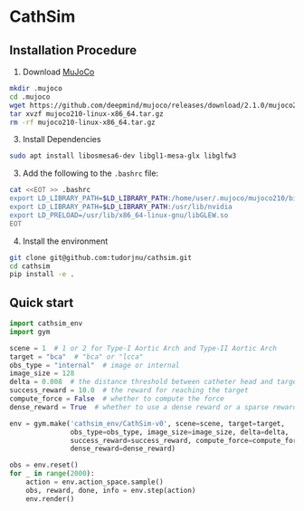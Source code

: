 # CathSim
## Installation Procedure

1. Download [MuJoCo](https://github.com/deepmind/mujoco/releases/download/2.1.0/mujoco210-linux-x86_64.tar.gz)

```bash
mkdir .mujoco
cd .mujoco
wget https://github.com/deepmind/mujoco/releases/download/2.1.0/mujoco210-linux-x86_64.tar.gz
tar xvzf mujoco210-linux-x86_64.tar.gz
rm -rf mujoco210-linux-x86_64.tar.gz
```

3. Install Dependencies

```bash
sudo apt install libosmesa6-dev libgl1-mesa-glx libglfw3
```

3. Add the following to the `.bashrc` file:

```bash
cat <<EOT >> .bashrc
export LD_LIBRARY_PATH=$LD_LIBRARY_PATH:/home/user/.mujoco/mujoco210/bin
export LD_LIBRARY_PATH=$LD_LIBRARY_PATH:/usr/lib/nvidia
export LD_PRELOAD=/usr/lib/x86_64-linux-gnu/libGLEW.so
EOT
```

4. Install the environment

```bash
git clone git@github.com:tudorjnu/cathsim.git
cd cathsim
pip install -e .
```

## Quick start

```python
import cathsim_env
import gym

scene = 1  # 1 or 2 for Type-I Aortic Arch and Type-II Aortic Arch
target = "bca"  # "bca" or "lcca"
obs_type = "internal"  # image or internal
image_size = 128
delta = 0.008  # the distance threshold between catheter head and target
success_reward = 10.0  # the reward for reaching the target
compute_force = False  # whether to compute the force
dense_reward = True  # whether to use a dense reward or a sparse reward

env = gym.make('cathsim_env/CathSim-v0', scene=scene, target=target,
               obs_type=obs_type, image_size=image_size, delta=delta,
               success_reward=success_reward, compute_force=compute_force,
               dense_reward=dense_reward)

obs = env.reset()
for _ in range(2000):
    action = env.action_space.sample()
    obs, reward, done, info = env.step(action)
    env.render()
```


